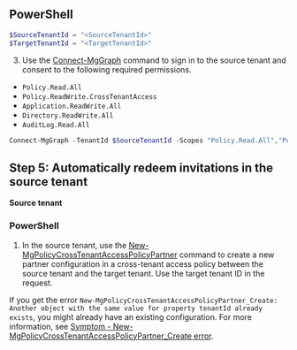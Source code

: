 ## PowerShell

```powershell
$SourceTenantId = "<SourceTenantId>"
$TargetTenantId = "<TargetTenantId>"
```

3. Use the [Connect-MgGraph](https://learn.microsoft.com/powershell/module/microsoft.graph.sdk.connect.connect-mggraph) command to sign in to the source tenant and consent to the following required permissions.

- `Policy.Read.All`
- `Policy.ReadWrite.CrossTenantAccess`
- `Application.ReadWrite.All`
- `Directory.ReadWrite.All`
- `AuditLog.Read.All`

```powershell
Connect-MgGraph -TenantId $SourceTenantId -Scopes "Policy.Read.All","Policy.ReadWrite.CrossTenantAccess","Application.ReadWrite.All","Directory.ReadWrite.All","AuditLog.Read.All"
```

## Step 5: Automatically redeem invitations in the source tenant

**Source tenant**

### PowerShell

1. In the source tenant, use the [New-MgPolicyCrossTenantAccessPolicyPartner](https://learn.microsoft.com/powershell/module/microsoft.graph.sdk.policy.new-mgpolicycrosstenantaccesspolicy_partner) command to create a new partner configuration in a cross-tenant access policy between the source tenant and the target tenant. Use the target tenant ID in the request.

If you get the error `New-MgPolicyCrossTenantAccessPolicyPartner_Create: Another object with the same value for property tenantId already exists`, you might already have an existing configuration. For more information, see [Symptom - New-MgPolicyCrossTenantAccessPolicyPartner_Create error](https://learn.microsoft.com/troubleshoot/access-control/policies/symptom-new-mgpolicycrosstenantaccesspolicypartner_create).

```powershell
```